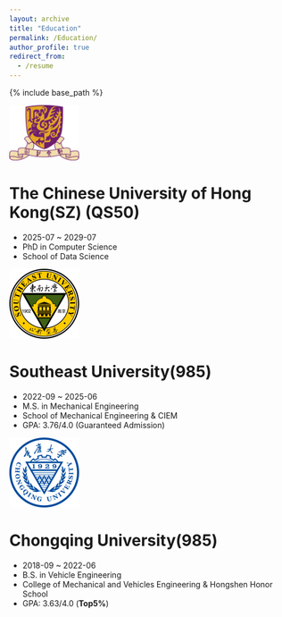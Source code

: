 ```yaml
---
layout: archive
title: "Education"
permalink: /Education/
author_profile: true
redirect_from:
  - /resume
---
```


{% include base_path %}

<img src='/images/cuhk.png' width='125px'>

The Chinese University of Hong Kong(SZ) (QS50)
======
* 2025-07 ~ 2029-07
* PhD in Computer Science
* School of Data Science

<img src='/images/seu.png' width='125px'>

Southeast University(985)
======
* 2022-09 ~ 2025-06
* M.S. in Mechanical Engineering
* School of Mechanical Engineering & CIEM
* GPA: 3.76/4.0 (Guaranteed Admission)

<img src='/images/cqu.png' width='125px'>

Chongqing University(985)
======
* 2018-09 ~ 2022-06
* B.S. in Vehicle Engineering
* College of Mechanical and Vehicles Engineering & Hongshen Honor School
* GPA: 3.63/4.0 (**Top5%**)
